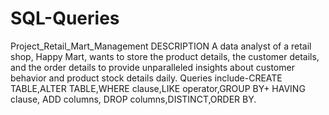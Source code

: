 # SQL-Queries

Project_Retail_Mart_Management
DESCRIPTION
A data analyst of a retail shop, Happy Mart, wants to store the product details, the customer details, and the order details to provide unparalleled insights about 
customer behavior and product stock details daily.
Queries include-CREATE TABLE,ALTER TABLE,WHERE clause,LIKE operator,GROUP BY+ HAVING clause, ADD columns, DROP columns,DISTINCT,ORDER BY.
